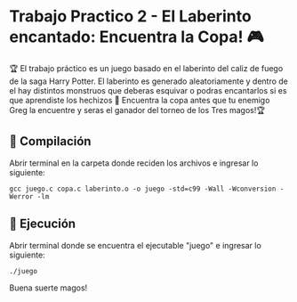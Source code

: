# Trabajo Practico 2 - El Laberinto encantado: Encuentra la Copa! :video_game:
:trophy:
El trabajo práctico es un juego basado en el laberinto del caliz de fuego de la saga Harry Potter.
El laberinto es generado aleatoriamente y dentro de el hay distintos monstruos que deberas esquivar o podras encantarlos si es que aprendiste los hechizos :crystal_ball:
Encuentra la copa antes que tu enemigo Greg la encuentre y seras el ganador del torneo de los Tres magos!:trophy:


## :pushpin: Compilación
Abrir terminal en la carpeta donde reciden los archivos e ingresar lo siguiente:
```
gcc juego.c copa.c laberinto.o -o juego -std=c99 -Wall -Wconversion -Werror -lm
```
## :pushpin: Ejecución
Abrir terminal donde se encuentra el ejecutable "juego" e ingresar lo siguiente:
```
./juego
```

Buena suerte magos!
